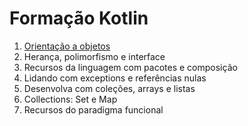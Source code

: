 # Formação Kotlin

1. [Orientação a objetos](1.orientacao-a-objetos/README.md)
2. Herança, polimorfismo e interface
3. Recursos da linguagem com pacotes e composição
4. Lidando com exceptions e referências nulas
5. Desenvolva com coleções, arrays e listas
6. Collections: Set e Map
7. Recursos do paradigma funcional
